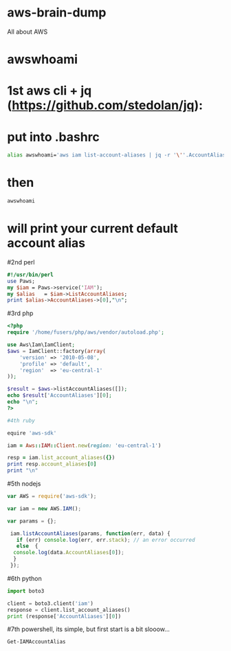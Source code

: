 # aws-brain-dump
All about AWS

# awswhoami
# 1st aws cli + jq (https://github.com/stedolan/jq):
# put into .bashrc
```bash
alias awswhoami='aws iam list-account-aliases | jq -r '\''.AccountAliases[0]'\'''
```
# then
```bash
awswhoami
```
# will print your current default account alias

#2nd perl
```perl
#!/usr/bin/perl
use Paws;
my $iam = Paws->service('IAM');
my $alias   = $iam->ListAccountAliases;
print $alias->AccountAliases->[0],"\n";
```
#3rd php
```php
<?php
require '/home/fusers/php/aws/vendor/autoload.php';

use Aws\Iam\IamClient;
$aws = IamClient::factory(array(
    'version' => '2010-05-08',
    'profile' => 'default',
    'region'  => 'eu-central-1'
));

$result = $aws->listAccountAliases([]);
echo $result['AccountAliases'][0];
echo "\n";
?>
```
```ruby
#4th ruby

equire 'aws-sdk'

iam = Aws::IAM::Client.new(region: 'eu-central-1')

resp = iam.list_account_aliases({})
print resp.account_aliases[0]
print "\n"
```
#5th nodejs
```javascript
var AWS = require('aws-sdk');

var iam = new AWS.IAM();

var params = {};

 iam.listAccountAliases(params, function(err, data) {
   if (err) console.log(err, err.stack); // an error occurred
   else  {
  console.log(data.AccountAliases[0]);
  }
 });
```
#6th python
```python
import boto3

client = boto3.client('iam')
response = client.list_account_aliases()
print (response['AccountAliases'][0])
```
#7th powershell, its simple, but first start is a bit slooow...
```powershell
Get-IAMAccountAlias
```
